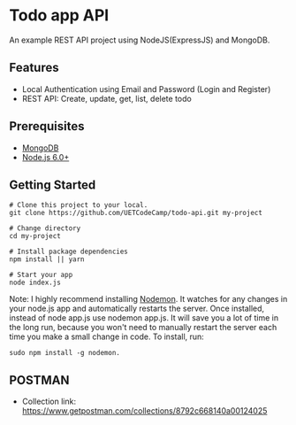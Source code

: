 # Todo app API

An example REST API project using NodeJS(ExpressJS) and MongoDB.

## Features

- Local Authentication using Email and Password (Login and Register)
- REST API: Create, update, get, list, delete todo


## Prerequisites
- [MongoDB](https://www.mongodb.org/downloads)
- [Node.js 6.0+](http://nodejs.org)


## Getting Started

```
# Clone this project to your local.
git clone https://github.com/UETCodeCamp/todo-api.git my-project

# Change directory
cd my-project

# Install package dependencies
npm install || yarn

# Start your app
node index.js

```
Note: I highly recommend installing [Nodemon](https://github.com/remy/nodemon). It watches for any changes in your node.js app and automatically restarts the server. Once installed, instead of node app.js use nodemon app.js. It will save you a lot of time in the long run, because you won't need to manually restart the server each time you make a small change in code.
To install, run:

`sudo npm install -g nodemon.`


## POSTMAN

- Collection link:
https://www.getpostman.com/collections/8792c668140a00124025